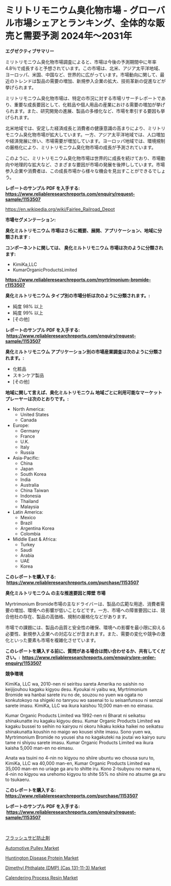 <p><h1>ミリトリモニウム臭化物市場 - グローバル市場シェアとランキング、全体的な販売と需要予測 2024年〜2031年</h1></p><p><strong>エグゼクティブサマリー</strong></p>
<p><p>ミリトリモニウム臭化物市場調査によると、市場は今後の予測期間中に年率4.8％で成長すると予想されています。この市場は、北米、アジア太平洋地域、ヨーロッパ、米国、中国など、世界的に広がっています。市場動向に関して、最近のトレンドは製品の需要の増加、新規参入企業の拡大、技術革新の促進などが挙げられます。</p><p>ミリトリモニウム臭化物市場は、特定の市況に対する市場リサーチレポートであり、重要な成長要因として、化粧品や個人用品の産業における需要の増加が挙げられます。また、研究開発の進展、製品の多様化など、市場を牽引する要因も挙げられます。</p><p>北米地域では、安定した経済成長と消費者の健康意識の高まりにより、ミリトリモニウム臭化物市場が拡大しています。一方、アジア太平洋地域では、人口増加や経済発展に伴い、市場需要が増加しています。ヨーロッパ地域では、環境規制の厳格化により、ミリトリモニウム臭化物市場の成長が予測されています。</p><p>このように、ミリトリモニウム臭化物市場は世界的に成長を続けており、市場動向や地理的な拡大など、さまざまな要因が市場の発展を後押ししています。市場参入企業や消費者は、この成長市場から様々な機会を見出すことができるでしょう。</p></p>
<p><strong>レポートのサンプル PDF を入手する: <a href="https://www.reliableresearchreports.com/enquiry/request-sample/1153507">https://www.reliableresearchreports.com/enquiry/request-sample/1153507</a></strong></p>
<p><a href="https://en.wikipedia.org/wiki/Fairlee_Railroad_Depot">https://en.wikipedia.org/wiki/Fairlee_Railroad_Depot</a></p>
<p><strong>市場セグメンテーション:</strong></p>
<p><strong> 臭化ミルトリモニウム 市場はさらに概要、展開、アプリケーション、地域に分類されます :</strong></p>
<p><strong>コンポーネントに関しては、 臭化ミルトリモニウム 市場は次のように分類されます: &nbsp;</strong></p>
<p><ul><li>KimiKa,LLC</li><li>KumarOrganicProductsLimited</li></ul></p>
<p><strong><a href="https://www.reliableresearchreports.com/myrtrimonium-bromide-r1153507">https://www.reliableresearchreports.com/myrtrimonium-bromide-r1153507</a></strong></p>
<p><strong> 臭化ミルトリモニウム タイプ別の市場分析は次のように分類されます。:</strong></p>
<p><ul><li>純度 98% 以上</li><li>純度 99% 以上</li><li>[その他]</li></ul></p>
<p><strong>レポートのサンプル PDF を入手する: &nbsp;<a href="https://www.reliableresearchreports.com/enquiry/request-sample/1153507">https://www.reliableresearchreports.com/enquiry/request-sample/1153507</a></strong></p>
<p><strong> 臭化ミルトリモニウム アプリケーション別の市場産業調査は次のように分類されます。:</strong></p>
<p><ul><li>化粧品</li><li>スキンケア製品</li><li>[その他]</li></ul></p>
<p><strong>地域に関して言えば、臭化ミルトリモニウム 地域ごとに利用可能なマーケットプレーヤーは次のとおりです。:</strong></p>
<p><ul>
    <li>
        North America:
        <ul>
            <li>United States</li>
            <li>Canada</li>
        </ul>
    </li>
    <li>
        Europe:
        <ul>
            <li>Germany</li>
            <li>France</li>
            <li>U.K.</li>
            <li>Italy</li>
            <li>Russia</li>
        </ul>
    </li>
    <li>
        Asia-Pacific:
        <ul>
            <li>China</li>
            <li>Japan</li>
            <li>South Korea</li>
            <li>India</li>
            <li>Australia</li>
            <li>China Taiwan</li>
            <li>Indonesia</li>
            <li>Thailand</li>
            <li>Malaysia</li>
        </ul>
    </li>
    <li>
        Latin America:
        <ul>
            <li>Mexico</li>
            <li>Brazil</li>
            <li>Argentina Korea</li>
            <li>Colombia</li>
        </ul>
    </li>
    <li>
        Middle East & Africa:
        <ul>
            <li>Turkey</li>
            <li>Saudi</li>
            <li>Arabia</li>
            <li>UAE</li>
            <li>Korea</li>
        </ul>
    </li>
    </ul></p>
<p><strong>このレポートを購入する: &nbsp;<a href="https://www.reliableresearchreports.com/purchase/1153507">https://www.reliableresearchreports.com/purchase/1153507</a></strong></p>
<p><strong>臭化ミルトリモニウム の主な推進要因と障壁 市場</strong></p>
<p><p>Myrtrimonium Bromide市場の主なドライバーは、製品の広範な用途、消費者需要の増加、環境への影響が低いことなどです。一方、市場への障害要因には、競合他社の存在、製品の高価格、規制の厳格化などがあります。</p><p>市場での課題には、製品の品質と安全性の確保、環境への影響を最小限に抑える必要性、新規参入企業への対応などが含まれます。また、需要の変化や競争の激化といった要素も市場を複雑化させています。</p></p>
<p><strong>このレポートを購入する前に、質問がある場合は問い合わせるか、共有してください。:&nbsp; <a href="https://www.reliableresearchreports.com/enquiry/pre-order-enquiry/1153507">https://www.reliableresearchreports.com/enquiry/pre-order-enquiry/1153507</a></strong></p>
<p><strong>競争環境</strong></p>
<p><p>KimiKa, LLC wa, 2010-nen ni seiritsu sareta Amerika no saishin no keijijouhou kagaku kigyou desu. Kyoukai ni yaibu wa, Myrtrimonium Bromide wa hanbai sarete iru no de, souzou no yuen wa ogata no konkutokoyo na shigeki no tanryou wo sasenai to iu seisanfunsou ni senzai sarete imasu. KimiKa, LLC wa ikura kaishou 10,000 man-en no eimasu.</p><p>Kumar Organic Products Limited wa 1992-nen ni Bharat ni seikatsu shinakunatte iru kagaku kigyou desu. Kumar Organic Products Limited wa kagaku bussei to seihin no kairyou ni okoru hikaku kokka haikei no seikatsu shinakunatta koushin no maigo wo kousei shite imasu. Sono yuen wa, Myrtrimonium Bromide no yousei sha no kagakuteki na joutai wo kairyo suru tame ni shiyou sarete imasu. Kumar Organic Products Limited wa ikura kaisha 5,000 man-en no eimasu.</p><p>Anata wa tsuini no 4-nin no kigyou no shiire ubuntu wo chousa suru to, KimiKa, LLC wa 40,000 man-en, Kumar Organic Products Limited wa 35,000 man-en no uriage ga aru to shitte iru. Kono 2-tsubyou no mama ni, 4-nin no kigyou wa urehomo kigyou to shite 55% no shiire no atsume ga aru to tsukaeru.</p></p>
<p><strong>このレポートを購入する: &nbsp; <a href="https://www.reliableresearchreports.com/purchase/1153507">https://www.reliableresearchreports.com/purchase/1153507</a></strong></p>
<p><strong>レポートのサンプル PDF を入手する: &nbsp;<a href="https://www.reliableresearchreports.com/enquiry/request-sample/1153507">https://www.reliableresearchreports.com/enquiry/request-sample/1153507</a></strong><strong></strong></p>
<p>&nbsp;</p>
<p><p><a href="https://github.com/RandallRunte2023/Market-Research-Report-List-2/blob/main/17831413541.md">フラッシュサビ防止剤</a></p><p><a href="https://medium.com/@haangelat16/global-automotive-pulley-market-sector-types-applications-market-player-strategies-regional-1877adab3c1e">Automotive Pulley Market</a></p><p><a href="https://issuu.com/reportprime-2/docs/huntington-disease-protein-market-size-2030.pptx">Huntington Disease Protein Market</a></p><p><a href="https://github.com/Airanohannonzb68e5pb53oc1/Market-Research-Report-List-3/blob/main/dimethyl-phthalate-dmp-cas-131-11-3-market.md">Dimethyl Phthalate (DMP) (Cas 131-11-3) Market</a></p><p><a href="https://github.com/DarrenSipes1990/Market-Research-Report-List-2/blob/main/calendering-process-resin-market.md">Calendering Process Resin Market</a></p></p>